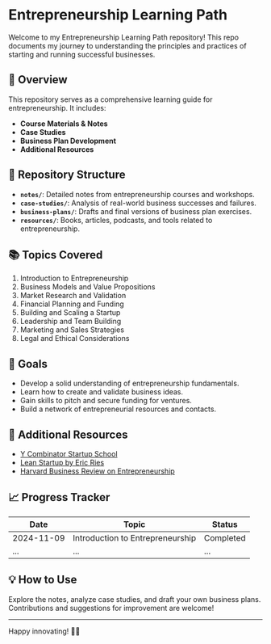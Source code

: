 # Entrepreneurship Learning Path

Welcome to my Entrepreneurship Learning Path repository! This repo documents my journey to understanding the principles and practices of starting and running successful businesses.

## 🚀 Overview
This repository serves as a comprehensive learning guide for entrepreneurship. It includes:
- **Course Materials & Notes**
- **Case Studies**
- **Business Plan Development**
- **Additional Resources**

## 📂 Repository Structure
- **`notes/`**: Detailed notes from entrepreneurship courses and workshops.
- **`case-studies/`**: Analysis of real-world business successes and failures.
- **`business-plans/`**: Drafts and final versions of business plan exercises.
- **`resources/`**: Books, articles, podcasts, and tools related to entrepreneurship.

## 📚 Topics Covered
1. Introduction to Entrepreneurship
2. Business Models and Value Propositions
3. Market Research and Validation
4. Financial Planning and Funding
5. Building and Scaling a Startup
6. Leadership and Team Building
7. Marketing and Sales Strategies
8. Legal and Ethical Considerations

## 🎯 Goals
- Develop a solid understanding of entrepreneurship fundamentals.
- Learn how to create and validate business ideas.
- Gain skills to pitch and secure funding for ventures.
- Build a network of entrepreneurial resources and contacts.

## 🔗 Additional Resources
- [Y Combinator Startup School](https://www.startupschool.org/)
- [Lean Startup by Eric Ries](https://leanstartup.co/)
- [Harvard Business Review on Entrepreneurship](https://hbr.org/topic/entrepreneurship)

## 📈 Progress Tracker
| Date       | Topic                            | Status    |
|------------|----------------------------------|-----------|
| 2024-11-09 | Introduction to Entrepreneurship | Completed |
| ...        | ...                              | ...       |

## 💡 How to Use
Explore the notes, analyze case studies, and draft your own business plans. Contributions and suggestions for improvement are welcome!

---

Happy innovating! 💼✨
